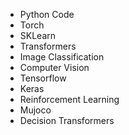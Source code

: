 - Python Code
- Torch
- SKLearn
- Transformers
- Image Classification
- Computer Vision
- Tensorflow
- Keras
- Reinforcement Learning
- Mujoco
- Decision Transformers

